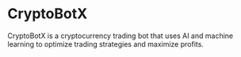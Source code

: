 # CryptoBotX
CryptoBotX is a cryptocurrency trading bot that uses AI and machine learning to optimize trading strategies and maximize profits.
